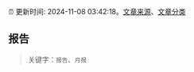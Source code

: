 :alarm_clock: 更新时间: 2024-11-08 03:42:18。[文章来源](/README.md)、[文章分类](/TAGS.md)

## 报告


> 关键字：`报告`、`月报`



